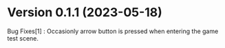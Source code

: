 # Version 0.1.1 (2023-05-18)

Bug Fixes[1] : Occasionly arrow button is pressed when entering the game test scene.